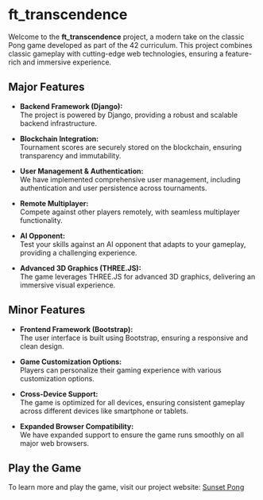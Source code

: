 # ft_transcendence

Welcome to the **ft_transcendence** project, a modern take on the classic Pong game developed as part of the 42 curriculum. This project combines classic gameplay with cutting-edge web technologies, ensuring a feature-rich and immersive experience.

## Major Features

- **Backend Framework (Django):**  
  The project is powered by Django, providing a robust and scalable backend infrastructure.

- **Blockchain Integration:**  
  Tournament scores are securely stored on the blockchain, ensuring transparency and immutability.

- **User Management & Authentication:**  
  We have implemented comprehensive user management, including authentication and user persistence across tournaments.

- **Remote Multiplayer:**  
  Compete against other players remotely, with seamless multiplayer functionality.

- **AI Opponent:**  
  Test your skills against an AI opponent that adapts to your gameplay, providing a challenging experience.

- **Advanced 3D Graphics (THREE.JS):**  
  The game leverages THREE.JS for advanced 3D graphics, delivering an immersive visual experience.

## Minor Features

- **Frontend Framework (Bootstrap):**  
  The user interface is built using Bootstrap, ensuring a responsive and clean design.

- **Game Customization Options:**  
  Players can personalize their gaming experience with various customization options.

- **Cross-Device Support:**  
  The game is optimized for all devices, ensuring consistent gameplay across different devices like smartphone or tablets.

- **Expanded Browser Compatibility:**  
  We have expanded support to ensure the game runs smoothly on all major web browsers.

## Play the Game

To learn more and play the game, visit our project website: [Sunset Pong](https://sunset-pong.de)


